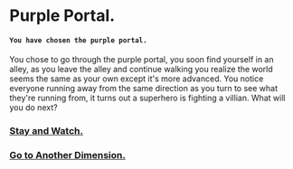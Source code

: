 # Purple Portal.
#### `You have chosen the purple portal.`
You chose to go through the purple portal, you soon find yourself in an alley, as you leave the alley and continue walking you realize the world seems the same as your own except it's more advanced. You notice everyone running away from the same direction as you turn to see what they're running from, it turns out a superhero is fighting a villian. What will you do next?

### [Stay and Watch.](villian/stay-to-watch.md)
### [Go to Another Dimension.](medieval/another-dimension.md)
